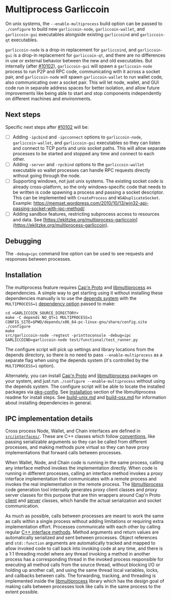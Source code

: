 # Multiprocess Garliccoin

On unix systems, the `--enable-multiprocess` build option can be passed to `./configure` to build new `garliccoin-node`, `garliccoin-wallet`, and `garliccoin-gui` executables alongside existing `garliccoind` and `garliccoin-qt` executables.

`garliccoin-node` is a drop-in replacement for `garliccoind`, and `garliccoin-gui` is a drop-in replacement for `garliccoin-qt`, and there are no differences in use or external behavior between the new and old executables. But internally (after [#10102](https://github.com/garliccoin/garliccoin/pull/10102)), `garliccoin-gui` will spawn a `garliccoin-node` process to run P2P and RPC code, communicating with it across a socket pair, and `garliccoin-node` will spawn `garliccoin-wallet` to run wallet code, also communicating over a socket pair. This will let node, wallet, and GUI code run in separate address spaces for better isolation, and allow future improvements like being able to start and stop components independently on different machines and environments.

## Next steps

Specific next steps after [#10102](https://github.com/garliccoin/garliccoin/pull/10102) will be:

- [ ] Adding `-ipcbind` and `-ipcconnect` options to `garliccoin-node`, `garliccoin-wallet`, and `garliccoin-gui` executables so they can listen and connect to TCP ports and unix socket paths. This will allow separate processes to be started and stopped any time and connect to each other.
- [ ] Adding `-server` and `-rpcbind` options to the `garliccoin-wallet` executable so wallet processes can handle RPC requests directly without going through the node.
- [ ] Supporting windows, not just unix systems. The existing socket code is already cross-platform, so the only windows-specific code that needs to be written is code spawning a process and passing a socket descriptor. This can be implemented with `CreateProcess` and `WSADuplicateSocket`. Example: https://memset.wordpress.com/2010/10/13/win32-api-passing-socket-with-ipc-method/.
- [ ] Adding sandbox features, restricting subprocess access to resources and data. See [https://eklitzke.org/multiprocess-garliccoin](https://eklitzke.org/multiprocess-garliccoin).

## Debugging

The `-debug=ipc` command line option can be used to see requests and responses between processes.

## Installation

The multiprocess feature requires [Cap'n Proto](https://capnproto.org/) and [libmultiprocess](https://github.com/chaincodelabs/libmultiprocess) as dependencies. A simple way to get starting using it without installing these dependencies manually is to use the [depends system](../depends) with the `MULTIPROCESS=1` [dependency option](../depends#dependency-options) passed to make:

```
cd <GARLICCOIN_SOURCE_DIRECTORY>
make -C depends NO_QT=1 MULTIPROCESS=1
CONFIG_SITE=$PWD/depends/x86_64-pc-linux-gnu/share/config.site ./configure
make
src/garliccoin-node -regtest -printtoconsole -debug=ipc
GARLICCOIND=garliccoin-node test/functional/test_runner.py
```

The configure script will pick up settings and library locations from the depends directory, so there is no need to pass `--enable-multiprocess` as a separate flag when using the depends system (it's controlled by the `MULTIPROCESS=1` option).

Alternately, you can install [Cap'n Proto](https://capnproto.org/) and [libmultiprocess](https://github.com/chaincodelabs/libmultiprocess) packages on your system, and just run `./configure --enable-multiprocess` without using the depends system. The configure script will be able to locate the installed packages via [pkg-config](https://www.freedesktop.org/wiki/Software/pkg-config/). See [Installation](https://github.com/chaincodelabs/libmultiprocess#installation) section of the libmultiprocess readme for install steps. See [build-unix.md](build-unix.md) and [build-osx.md](build-osx.md) for information about installing dependencies in general.

## IPC implementation details

Cross process Node, Wallet, and Chain interfaces are defined in
[`src/interfaces/`](../src/interfaces/). These are C++ classes which follow
[conventions](developer-notes.md#internal-interface-guidelines), like passing
serializable arguments so they can be called from different processes, and
making methods pure virtual so they can have proxy implementations that forward
calls between processes.

When Wallet, Node, and Chain code is running in the same process, calling any
interface method invokes the implementation directly. When code is running in
different processes, calling an interface method invokes a proxy interface
implementation that communicates with a remote process and invokes the real
implementation in the remote process. The
[libmultiprocess](https://github.com/chaincodelabs/libmultiprocess) code
generation tool internally generates proxy client classes and proxy server
classes for this purpose that are thin wrappers around Cap'n Proto
[client](https://capnproto.org/cxxrpc.html#clients) and
[server](https://capnproto.org/cxxrpc.html#servers) classes, which handle the
actual serialization and socket communication.

As much as possible, calls between processes are meant to work the same as
calls within a single process without adding limitations or requiring extra
implementation effort. Processes communicate with each other by calling regular
[C++ interface methods](../src/interfaces/README.md). Method arguments and
return values are automatically serialized and sent between processes. Object
references and `std::function` arguments are automatically tracked and mapped
to allow invoked code to call back into invoking code at any time, and there is
a 1:1 threading model where any thread invoking a method in another process has
a corresponding thread in the invoked process responsible for executing all
method calls from the source thread, without blocking I/O or holding up another
call, and using the same thread local variables, locks, and callbacks between
calls. The forwarding, tracking, and threading is implemented inside the
[libmultiprocess](https://github.com/chaincodelabs/libmultiprocess) library
which has the design goal of making calls between processes look like calls in
the same process to the extent possible.
